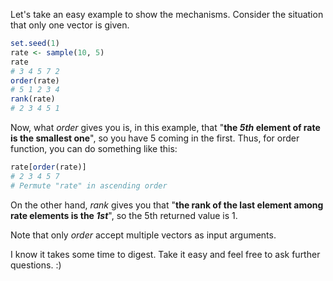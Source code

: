 Let's take an easy example to show the mechanisms. Consider the situation that only one vector is given.
```r
set.seed(1)
rate <- sample(10, 5)
rate
# 3 4 5 7 2
order(rate)
# 5 1 2 3 4
rank(rate)
# 2 3 4 5 1
```

Now, what _order_ gives you is, in this example, that "__the _5th_ element of rate is the smallest one__", so you have 5 coming in the first. Thus, for order function, you can do something like this:
```r
rate[order(rate)]
# 2 3 4 5 7
# Permute "rate" in ascending order
```

On the other hand, _rank_ gives you that "__the rank of the last element among rate elements is the _1st___", so the 5th returned value is 1.

Note that only _order_ accept multiple vectors as input arguments.

I know it takes some time to digest. Take it easy and feel free to ask further questions. :)

